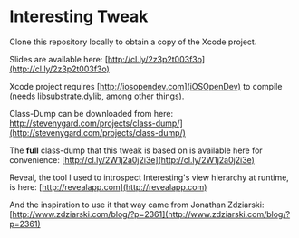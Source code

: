 Interesting Tweak
================

Clone this repository locally to obtain a copy of the Xcode project.

Slides are available here: [http://cl.ly/2z3p2t003f3o](http://cl.ly/2z3p2t003f3o)

Xcode project requires [http://iosopendev.com](iOSOpenDev) to compile (needs libsubstrate.dylib, among other things).

Class-Dump can be downloaded from here: http://stevenygard.com/projects/class-dump/](http://stevenygard.com/projects/class-dump/)

The **full** class-dump that this tweak is based on is available here for convenience: [http://cl.ly/2W1j2a0j2i3e](http://cl.ly/2W1j2a0j2i3e)

Reveal, the tool I used to introspect Interesting's view hierarchy at runtime, is here: [http://revealapp.com](http://revealapp.com)

And the inspiration to use it that way came from Jonathan Zdziarski: [http://www.zdziarski.com/blog/?p=2361](http://www.zdziarski.com/blog/?p=2361)
